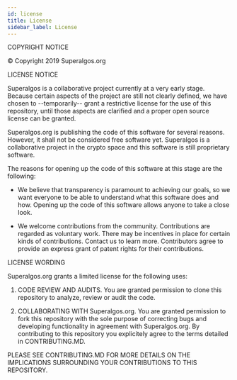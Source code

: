 ```yaml
---
id: license
title: License
sidebar_label: License
---
```


COPYRIGHT NOTICE

© Copyright 2019 Superalgos.org


LICENSE NOTICE

Superalgos is a collaborative project currently at a very early stage. Because certain aspects of
the project are still not clearly defined, we have chosen to --temporarily-- grant a restrictive
license for the use of this repository, until those aspects are clarified and a proper open source
license can be granted.

Superalgos.org is publishing the code of this software for several reasons. However, it shall not be considered free software yet. Superalgos is a collaborative project in the crypto space and this
software is still proprietary software.

The reasons for opening up the code of this software at this stage are the following:

  * We believe that transparency is paramount to achieving our goals, so we want everyone to
    be able to understand what this software does and how. Opening up the code of this software
    allows anyone to take a close look.

  * We welcome contributions from the community. Contributions are regarded as voluntary work.
    There may be incentives in place for certain kinds of contributions. Contact us to learn more.
    Contributors agree to provide an express grant of patent rights for their contributions.


LICENSE WORDING

Superalgos.org grants a limited license for the following uses:

1. CODE REVIEW AND AUDITS. You are granted permission to clone this repository to analyze,
   review or audit the code.

2. COLLABORATING WITH Superalgos.org. You are granted permission to fork this repository
   with the sole purpose of correcting bugs and developing functionality in agreement with
   Superalgos.org. By contributing to this repository you explicitely agree to the terms
   detailed in CONTRIBUTING.MD.

PLEASE SEE CONTRIBUTING.MD FOR MORE DETAILS ON THE IMPLICATIONS SURROUNDING YOUR CONTRIBUTIONS TO THIS REPOSITORY.
